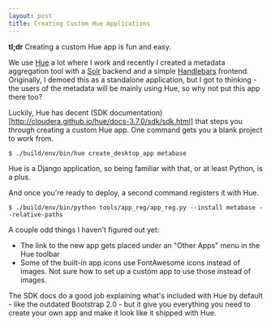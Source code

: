 ```yaml
---
layout: post
title: Creating Custom Hue Applications
---
```


**tl;dr** Creating a custom Hue app is fun and easy.

We use [Hue](http://gethue.com/) a lot where I work and recently I created a metadata aggregation tool with a [Solr](http://lucene.apache.org/solr/) backend and a simple [Handlebars](http://handlebarsjs.com/) frontend.  Originally, I demoed this as a standalone application, but I got to thinking - the users of the metadata will be mainly using Hue, so why not put this app there too?

Luckily, Hue has decent (SDK documentation)[http://cloudera.github.io/hue/docs-3.7.0/sdk/sdk.html] that steps you through creating a custom Hue app.  One command gets you a blank project to work from.

```
$ ./build/env/bin/hue create_desktop_app metabase
```

Hue is a Django application, so being familiar with that, or at least Python, is a plus.

And once you're ready to deploy, a second command registers it with Hue.

```
$ ./build/env/bin/python tools/app_reg/app_reg.py --install metabase --relative-paths
```

A couple odd things I haven't figured out yet:
* The link to the new app gets placed under an "Other Apps" menu in the Hue toolbar
* Some of the built-in app icons use FontAwesome icons instead of images.  Not sure how to set up a custom app to use those instead of images.

The SDK docs do a good job explaining what's included with Hue by default - like the outdated Bootstrap 2.0 - but it give you everything you need to create your own app and make it look like it shipped with Hue.
